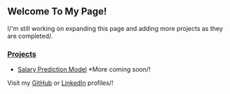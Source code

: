 ## Welcome To My Page! ##

I/'m still working on expanding this page and adding more projects as they are completed/.

### <u>Projects</u> ###
* [Salary Prediction Model](https://github.com/dditucci/salary-prediction-portfolio")
*More coming soon/!

Visit my [GitHub](https://github.com/dditucci) or [LinkedIn](https://linkedin.com/in/dominick-ditucci/) profiles/!
